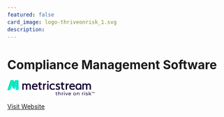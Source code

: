 ```yaml
---
featured: false
card_image: logo-thriveonrisk_1.svg
description: 
---
```


# Compliance Management Software
<img src="logo-thriveonrisk_1.svg" alt="Logo" style="max-width: 200px; height: auto;">

<a href="https://www.metricstream.com/products/compliance-management.htm">Visit Website</a>  

